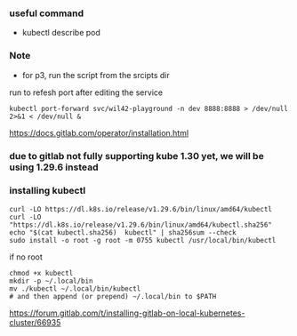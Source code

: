 ### useful command
- kubectl describe pod <pod-name>

### Note
- for p3, run the script from the srcipts dir

run to refesh port after editing the service
```
kubectl port-forward svc/wil42-playground -n dev 8888:8888 > /dev/null 2>&1 < /dev/null &
```

https://docs.gitlab.com/operator/installation.html
### due to gitlab not fully supporting kube 1.30 yet, we will be using 1.29.6 instead


### installing kubectl
```
curl -LO https://dl.k8s.io/release/v1.29.6/bin/linux/amd64/kubectl
curl -LO "https://dl.k8s.io/release/v1.29.6/bin/linux/amd64/kubectl.sha256"
echo "$(cat kubectl.sha256)  kubectl" | sha256sum --check
sudo install -o root -g root -m 0755 kubectl /usr/local/bin/kubectl
```
if no root
```
chmod +x kubectl
mkdir -p ~/.local/bin
mv ./kubectl ~/.local/bin/kubectl
# and then append (or prepend) ~/.local/bin to $PATH
```


https://forum.gitlab.com/t/installing-gitlab-on-local-kubernetes-cluster/66935